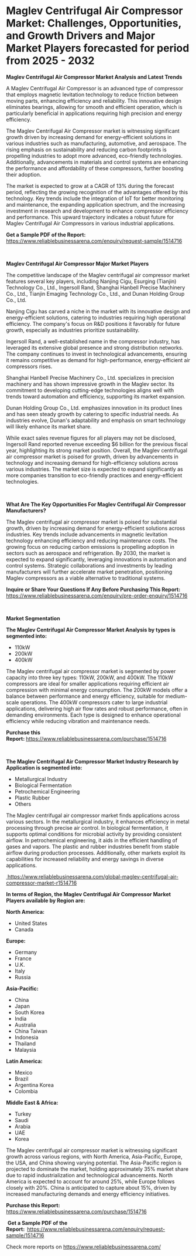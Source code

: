 <p><h1>Maglev Centrifugal Air Compressor Market: Challenges, Opportunities, and Growth Drivers and Major Market Players forecasted for period from 2025 - 2032</h1></p><p><strong>Maglev Centrifugal Air Compressor Market Analysis and Latest Trends</strong></p>
<p><p>A Maglev Centrifugal Air Compressor is an advanced type of compressor that employs magnetic levitation technology to reduce friction between moving parts, enhancing efficiency and reliability. This innovative design eliminates bearings, allowing for smooth and efficient operation, which is particularly beneficial in applications requiring high precision and energy efficiency. </p><p>The Maglev Centrifugal Air Compressor market is witnessing significant growth driven by increasing demand for energy-efficient solutions in various industries such as manufacturing, automotive, and aerospace. The rising emphasis on sustainability and reducing carbon footprints is propelling industries to adopt more advanced, eco-friendly technologies. Additionally, advancements in materials and control systems are enhancing the performance and affordability of these compressors, further boosting their adoption.</p><p>The market is expected to grow at a CAGR of 13% during the forecast period, reflecting the growing recognition of the advantages offered by this technology. Key trends include the integration of IoT for better monitoring and maintenance, the expanding application spectrum, and the increasing investment in research and development to enhance compressor efficiency and performance. This upward trajectory indicates a robust future for Maglev Centrifugal Air Compressors in various industrial applications.</p></p>
<p><strong>Get a Sample PDF of the Report:&nbsp;</strong> <a href="https://www.reliablebusinessarena.com/enquiry/request-sample/1514716?utm_campaign=2563&utm_medium=2&utm_source=Github&utm_content=ia&utm_term=29032025&utm_id=maglev-centrifugal-air-compressor">https://www.reliablebusinessarena.com/enquiry/request-sample/1514716</a></p>
<p>&nbsp;</p>
<p><strong>Maglev Centrifugal Air Compressor Major Market Players</strong></p>
<p><p>The competitive landscape of the Maglev centrifugal air compressor market features several key players, including Nanjing Cigu, Esurging (Tianjin) Technology Co., Ltd., Ingersoll Rand, Shanghai Hanbell Precise Machinery Co., Ltd., Tianjin Emaging Technology Co., Ltd., and Dunan Holding Group Co., Ltd. </p><p>Nanjing Cigu has carved a niche in the market with its innovative design and energy-efficient solutions, catering to industries requiring high operational efficiency. The company's focus on R&D positions it favorably for future growth, especially as industries prioritize sustainability. </p><p>Ingersoll Rand, a well-established name in the compressor industry, has leveraged its extensive global presence and strong distribution networks. The company continues to invest in technological advancements, ensuring it remains competitive as demand for high-performance, energy-efficient air compressors rises.</p><p>Shanghai Hanbell Precise Machinery Co., Ltd. specializes in precision machinery and has shown impressive growth in the Maglev sector. Its commitment to developing cutting-edge technologies aligns well with trends toward automation and efficiency, supporting its market expansion.</p><p>Dunan Holding Group Co., Ltd. emphasizes innovation in its product lines and has seen steady growth by catering to specific industrial needs. As industries evolve, Dunan's adaptability and emphasis on smart technology will likely enhance its market share.</p><p>While exact sales revenue figures for all players may not be disclosed, Ingersoll Rand reported revenue exceeding $6 billion for the previous fiscal year, highlighting its strong market position. Overall, the Maglev centrifugal air compressor market is poised for growth, driven by advancements in technology and increasing demand for high-efficiency solutions across various industries. The market size is expected to expand significantly as more companies transition to eco-friendly practices and energy-efficient technologies.</p></p>
<p>&nbsp;</p>
<p><strong>What Are The Key Opportunities For Maglev Centrifugal Air Compressor Manufacturers?</strong></p>
<p><p>The Maglev centrifugal air compressor market is poised for substantial growth, driven by increasing demand for energy-efficient solutions across industries. Key trends include advancements in magnetic levitation technology enhancing efficiency and reducing maintenance costs. The growing focus on reducing carbon emissions is propelling adoption in sectors such as aerospace and refrigeration. By 2030, the market is expected to expand significantly, leveraging innovations in automation and control systems. Strategic collaborations and investments by leading manufacturers will further accelerate market penetration, positioning Maglev compressors as a viable alternative to traditional systems.</p></p>
<p><strong>Inquire or Share Your Questions If Any Before Purchasing This Report:</strong> <a href="https://www.reliablebusinessarena.com/enquiry/pre-order-enquiry/1514716?utm_campaign=2563&utm_medium=2&utm_source=Github&utm_content=ia&utm_term=29032025&utm_id=maglev-centrifugal-air-compressor">https://www.reliablebusinessarena.com/enquiry/pre-order-enquiry/1514716</a></p>
<p>&nbsp;</p>
<p><strong>Market Segmentation</strong></p>
<p><strong>The Maglev Centrifugal Air Compressor Market Analysis by types is segmented into:</strong></p>
<p><ul><li>110kW</li><li>200kW</li><li>400kW</li></ul></p>
<p><p>The Maglev centrifugal air compressor market is segmented by power capacity into three key types: 110kW, 200kW, and 400kW. The 110kW compressors are ideal for smaller applications requiring efficient air compression with minimal energy consumption. The 200kW models offer a balance between performance and energy efficiency, suitable for medium-scale operations. The 400kW compressors cater to large industrial applications, delivering high air flow rates and robust performance, often in demanding environments. Each type is designed to enhance operational efficiency while reducing vibration and maintenance needs.</p></p>
<p><strong>Purchase this Report:&nbsp;</strong><a href="https://www.reliablebusinessarena.com/purchase/1514716?utm_campaign=2563&utm_medium=2&utm_source=Github&utm_content=ia&utm_term=29032025&utm_id=maglev-centrifugal-air-compressor">https://www.reliablebusinessarena.com/purchase/1514716</a></p>
<p>&nbsp;</p>
<p><strong>The Maglev Centrifugal Air Compressor Market Industry Research by Application is segmented into:</strong></p>
<p><ul><li>Metallurgical Industry</li><li>Biological Fermentation</li><li>Petrochemical Engineering</li><li>Plastic Rubber</li><li>Others</li></ul></p>
<p><p>The Maglev centrifugal air compressor market finds applications across various sectors. In the metallurgical industry, it enhances efficiency in metal processing through precise air control. In biological fermentation, it supports optimal conditions for microbial activity by providing consistent airflow. In petrochemical engineering, it aids in the efficient handling of gases and vapors. The plastic and rubber industries benefit from stable airflow during production processes. Additionally, other markets exploit its capabilities for increased reliability and energy savings in diverse applications.</p></p>
<p><a href="https://www.reliablebusinessarena.com/global-maglev-centrifugal-air-compressor-market-r1514716?utm_campaign=2563&utm_medium=2&utm_source=Github&utm_content=ia&utm_term=29032025&utm_id=maglev-centrifugal-air-compressor">&nbsp;https://www.reliablebusinessarena.com/global-maglev-centrifugal-air-compressor-market-r1514716</a></p>
<p><strong>In terms of Region, the Maglev Centrifugal Air Compressor Market Players available by Region are:</strong></p>
<p>
    <p> <strong> North America: </strong>
        <ul>
            <li>United States</li>
            <li>Canada</li>
        </ul>
        </p> 
    <p> <strong> Europe: </strong>
        <ul>
            <li>Germany</li>
            <li>France</li>
            <li>U.K.</li>
            <li>Italy</li>
            <li>Russia</li>
        </ul>
        </p> 
    <p> <strong> Asia-Pacific: </strong>
        <ul>
            <li>China</li>
            <li>Japan</li>
            <li>South Korea</li>
            <li>India</li>
            <li>Australia</li>
            <li>China Taiwan</li>
            <li>Indonesia</li>
            <li>Thailand</li>
            <li>Malaysia</li>
        </ul>
        </p> 
    <p> <strong> Latin America: </strong>
        <ul>
            <li>Mexico</li>
            <li>Brazil</li>
            <li>Argentina Korea</li>
            <li>Colombia</li>
        </ul>
        </p> 
    <p> <strong> Middle East & Africa: </strong>
        <ul>
            <li>Turkey</li>
            <li>Saudi</li>
            <li>Arabia</li>
            <li>UAE</li>
            <li>Korea</li>
        </ul>
    </p>
    </p>
<p><p>The Maglev centrifugal air compressor market is witnessing significant growth across various regions, with North America, Asia-Pacific, Europe, the USA, and China showing varying potential. The Asia-Pacific region is projected to dominate the market, holding approximately 35% market share due to rapid industrialization and technological advancements. North America is expected to account for around 25%, while Europe follows closely with 20%. China is anticipated to capture about 15%, driven by increased manufacturing demands and energy efficiency initiatives.</p></p>
<p><strong>Purchase this Report: </strong><a href="https://www.reliablebusinessarena.com/purchase/1514716?utm_campaign=2563&utm_medium=2&utm_source=Github&utm_content=ia&utm_term=29032025&utm_id=maglev-centrifugal-air-compressor">https://www.reliablebusinessarena.com/purchase/1514716</a></p>
<p>&nbsp;<strong>Get a Sample PDF of the Report:&nbsp;&nbsp;</strong><a href="https://www.reliablebusinessarena.com/enquiry/request-sample/1514716?utm_campaign=2563&utm_medium=2&utm_source=Github&utm_content=ia&utm_term=29032025&utm_id=maglev-centrifugal-air-compressor">https://www.reliablebusinessarena.com/enquiry/request-sample/1514716</a></p>
<p><strong></strong></p>
<p>Check more reports on <a href="https://www.reliablebusinessarena.com/?utm_campaign=2563&utm_medium=2&utm_source=Github&utm_content=ia&utm_term=29032025&utm_id=maglev-centrifugal-air-compressor">https://www.reliablebusinessarena.com/</a></p>